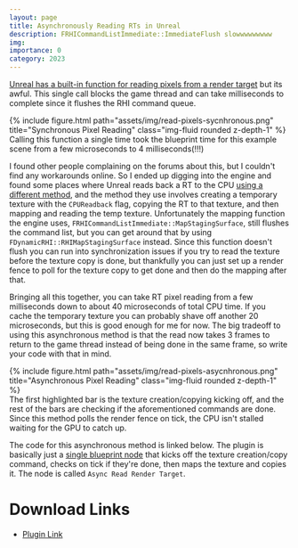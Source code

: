 ```yaml
---
layout: page
title: Asynchronously Reading RTs in Unreal
description: FRHICommandListImmediate::ImmediateFlush slowwwwwwwww
img:
importance: 0
category: 2023
---
```


[Unreal has a built-in function for reading pixels from a render target](https://github.com/EpicGames/UnrealEngine/blob/5ccd1d8b91c944d275d04395a037636837de2c56/Engine/Source/Runtime/Engine/Private/UnrealClient.cpp#L61) but its awful. This single call blocks the game thread and can take milliseconds to complete since it flushes the RHI command queue.

<div class="row">
    <div class="col-sm mt-3 mt-md-0">
        {% include figure.html path="assets/img/read-pixels-sycnhronous.png" title="Synchronous Pixel Reading" class="img-fluid rounded z-depth-1" %}
    </div>
</div>
<div class="caption">
    Calling this function a single time took the blueprint time for this example scene from a few microseconds to 4 milliseconds(!!!)
</div>

I found other people complaining on the forums about this, but I couldn't find any workarounds online. So I ended up digging into the engine and found some places where Unreal reads back a RT to the CPU [using a different method](https://github.com/EpicGames/UnrealEngine/blob/5ccd1d8b91c944d275d04395a037636837de2c56/Engine/Plugins/Experimental/GPULightmass/Source/GPULightmass/Private/Scene/Scene.cpp#L1733), and the method they use involves creating a temporary texture with the `CPUReadback` flag, copying the RT to that texture, and then mapping and reading the temp texture. Unfortunately the mapping function the engine uses, `FRHICommandListImmediate::MapStagingSurface`, still flushes the command list, but you can get around that by using `FDynamicRHI::RHIMapStagingSurface` instead. Since this function doesn't flush you can run into synchronization issues if you try to read the texture before the texture copy is done, but thankfully you can just set up a render fence to poll for the texture copy to get done and then do the mapping after that.

Bringing all this together, you can take RT pixel reading from a few milliseconds down to about 40 microseconds of total CPU time. If you cache the temporary texture you can probably shave off another 20 microseconds, but this is good enough for me for now. The big tradeoff to using this asynchronous method is that the read now takes 3 frames to return to the game thread instead of being done in the same frame, so write your code with that in mind.

<div class="row">
    <div class="col-sm mt-3 mt-md-0">
        {% include figure.html path="assets/img/read-pixels-asycnhronous.png" title="Asynchronous Pixel Reading" class="img-fluid rounded z-depth-1" %}
    </div>
</div>
<div class="caption">
    The first highlighted bar is the texture creation/copying kicking off, and the rest of the bars are checking if the aforementioned commands are done. Since this method polls the render fence on tick, the CPU isn't stalled waiting for the GPU to catch up.
</div>

The code for this asynchronous method is linked below. The plugin is basically just a [single blueprint node](https://github.com/nicholas477/AsyncReadRT/blob/main/Source/AsyncReadRT/Private/AsyncReadRTAction.cpp) that kicks off the texture creation/copy command, checks on tick if they're done, then maps the texture and copies it. The node is called `Async Read Render Target`.

# Download Links

- [Plugin Link](https://github.com/nicholas477/AsyncReadRT/)

